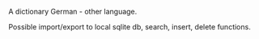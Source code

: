 A dictionary German - other language.

Possible import/export to local sqlite db, search, insert, delete functions.
